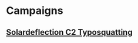 # Campaigns

## [Solardeflection C2 Typosquatting](../../campaigns/solardeflection-c2-typosquatting.md)
